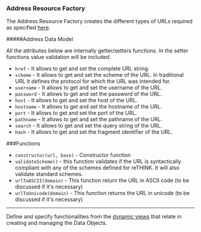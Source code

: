 ### Address Resource Factory

The Address Resource Factory creates the different types of URLs required as specified [here](https://github.com/reTHINK-project/architecture/tree/master/docs/datamodel/address). 

#####Address Data Model

All the attributes below are internally getter/setters functions. In the setter functions value validation will be included. 

* ```href``` - It allows to get and set the complete URL string.
* ```scheme``` - It allows to get and set the scheme of the URL. In traditional URL it defines the protocol for which the URL was intended for.
* ```username``` - It allows to get and set the username of the URL.
* ```password``` - It allows to get and set the password of the URL.
* ```host``` - It allows to get and set the host of the URL.
* ```hostname``` - It allows to get and set the hostname of the URL.
* ```port``` - It allows to get and set the port of the URL.
* ```pathname``` - It allows to get and set the pathname of the URL.
* ```search``` - It allows to get and set the query string of the URL.
* ```hash``` - It allows to get and set the fragment identifier of the URL.

###Functions
* ```constructor(url, base)``` - Constructor function
* ```validateScheme()``` - this function validates if the URL is syntactically compliant with any of the schemes defined for reTHINK. It will also validate standard schemes.
* ```urlToASCII(domain)``` - This function return the URL in ASCII code (to be discussed if it's necessary)
* ```urlToUnicode(domain)``` - This function returns the URL in unicode (to be discussed if it's  necessary)


-----------------------
Define and specify functionalities from the [dynamic views](https://github.com/reTHINK-project/core-framework/tree/master/docs/specs/runtime/dynamic-view) that relate in creating and managing the Data Objects.
